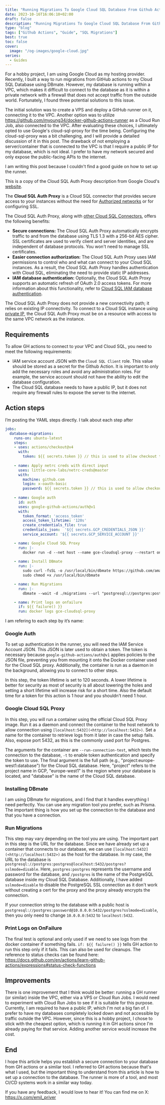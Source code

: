 ```yaml
---
title: "Running Migrations To Google Cloud SQL Database From Github Actions"
date: 2023-10-16T16:06:10+02:00
draft: false
description: "Running Migrations To Google Cloud SQL Database From Github Actions"
type: "blog"
tags: ["Github Actions", "Guide", "SQL Migrations"]
best: true
toc: false
cover:
  image: "/og-images/google-cloud.jpg"
series:
  - Guides
---
```

For a hobby project, I am using Google Cloud as my hosting provider. Recently, I built a way to run migrations from GitHub actions to my Cloud SQL Database using DBmate. However, my database is running within a VPC, which makes it difficult to connect to the database as it is within a private network with a firewall that does not accept traffic from the outside world. Fortunately, I found three potential solutions to this issue.

The initial solution was to create a VPS and deploy a GitHub runner on it, connecting it to the VPC. Another option was to utilize https://github.com/myoung34/docker-github-actions-runner as a Cloud Run Job, also connected to the VPC. After evaluating these choices, I ultimately opted to use Google's cloud-sql-proxy for the time being. Configuring the cloud-sql-proxy was a bit challenging, and I will provide a detailed discussion of it in this post. The drawback of not employing a server/container that is connected to the VPC is that I require a public IP for my database, which is not ideal. I prefer to have my network secured and only expose the public-facing APIs to the internet.

I am writing this post because I couldn't find a good guide on how to set up the runner.

This is a copy of the Cloud SQL Auth Proxy description from Google Cloud's [website](https://cloud.google.com/sql/docs/postgres/sql-proxy).

The **Cloud SQL Auth Proxy** is a Cloud SQL connector that provides secure access to your instances without the need for [Authorized networks](https://cloud.google.com/sql/docs/postgres/configure-ip) or for configuring SSL.

The Cloud SQL Auth Proxy, along with [other Cloud SQL Connectors](https://cloud.google.com/sql/docs/postgres/connect-connectors), offers the following benefits:

- **Secure connections:** The Cloud SQL Auth Proxy automatically encrypts traffic to and from the database using TLS 1.3 with a 256-bit AES cipher. SSL certificates are used to verify client and server identities, and are independent of database protocols. You won't need to manage SSL certificates.
- **Easier connection authorization:** The Cloud SQL Auth Proxy uses IAM permissions to control who and what can connect to your Cloud SQL instances. As a result, the Cloud SQL Auth Proxy handles authentication with Cloud SQL, eliminating the need to provide static IP addresses.
- **IAM database authentication:** Optionally, the Cloud SQL Auth Proxy supports an automatic refresh of OAuth 2.0 access tokens. For more information about this functionality, refer to [Cloud SQL IAM database authentication](https://cloud.google.com/sql/docs/postgres/authentication).

The Cloud SQL Auth Proxy does not provide a new connectivity path; it relies on existing IP connectivity. To connect to a Cloud SQL instance using [private IP](https://cloud.google.com/sql/docs/postgres/private-ip), the Cloud SQL Auth Proxy must be on a resource with access to the same VPC network as the instance.

## Requirements

To allow GH actions to connect to your VPC and Cloud SQL, you need to meet the following requirements:

- IAM service account JSON with the `Cloud SQL Client` role. This value should be stored as a secret for the Github Action. It is important to only add the necessary roles and avoid any administration roles. For example, the service account should not have the ability to edit the database configuration.
- The Cloud SQL database needs to have a public IP, but it does not require any firewall rules to expose the server to the internet.

## Action steps

I’m posting the YAML steps directly. I talk about each step after

```yaml
jobs:
  database-migrations:
    runs-on: ubuntu-latest
    steps:
    - uses: actions/checkout@v4
      with:
        token: ${{ secrets.token }} // this is used to allow checkout to pull private repos
    
    - name: Apply netrc creds with direct input
      uses: little-core-labs/netrc-creds@master
      with:
        machine: github.com
        login: x-oauth-basic
        password: ${{ secrets.token }} // this is used to allow checkout to pull private repos
    
    - name: Google auth
      id: auth
      uses: google-github-actions/auth@v1
      with:
        token_format: 'access_token'
        access_token_lifetime: '120s'
        create_credentials_file: true
        credentials_json:  '${{ secrets.GCP_CREDENTIALS_JSON }}'
        service_account: '${{ secrets.GCP_SERVICE_ACCOUNT }}' 

    - name: Google Cloud SQL Proxy
      run: |-
        docker run -d --net host --name gce-cloudsql-proxy --restart on-failure --expose 5432 gcr.io/cloud-sql-connectors/cloud-sql-proxy:2.7.0 --run-connection-test -t ${{steps.auth.outputs.access_token}} project:europe-west1:database
    
    - name: Install DBmate
      run: |-
        sudo curl -fsSL -o /usr/local/bin/dbmate https://github.com/amacneil/dbmate/releases/latest/download/dbmate-linux-amd64
        sudo chmod +x /usr/local/bin/dbmate

    - name: Run Migrations
      run: |-
        dbmate --wait -d ./migrations --url "postgresql://postgres:postgres@localhost:5432/postgres?sslmode=disable" migrate

    - name: Print logs on onfailure
      if: ${{ failure() }}
      run: docker logs gce-cloudsql-proxy
```

I am refering to each step by it’s name:

### Google Auth

To set up authentication in the runner, you will need the IAM Service Account JSON. This JSON is later used to obtain a token. The token is necessary because `google-github-actions/auth@v1` applies policies to the JSON file, preventing you from mounting it onto the Docker container used for the Cloud SQL proxy. Additionally, the container is run as a daemon in the background, allowing you to connect to other steps.

In this step, the token lifetime is set to 120 seconds. A lower lifetime is better for security as most of security is all about lowering the holes and setting a short lifetime will increase risk for a short time. Also the default time for a token for this action is 1 hour and you shouldn't need 1 hour.

### Google Cloud SQL Proxy

In this step, you will run a container using the official Cloud SQL Proxy image. Run it as a daemon and connect the container to the host network to allow connection using `[localhost:5432](<http://localhost:5432>)`. Set a name for the container to retrieve logs from it later in case the setup fails. Also, expose port 5432, as this is the commonly used port for Postgres.

The arguments for the container are `--run-connection-test`, which tests the connection to the database, `-t` to enable token authentication and specify the token to use. The final argument is the full path (e.g., "project:europe-west1:database") for the Cloud SQL database. Here, "project" refers to the project name in GCP, "europe-west1" is the region where your database is located, and "database" is the name of the Cloud SQL database.

### Installing DBmate

I am using DBmate for migrations, and I find that it handles everything I need perfectly. You can use any migration tool you prefer, such as Prisma. The important thing is how you set up the connection to the database and that you have a connection.

### Run Migrations

This step may vary depending on the tool you are using. The important part in this step is the URL for the database. Since we have already set up a container that connects to our database, we can use `[localhost:5432](<http://localhost:5432>)` as the host for the database. In my case, the URL to the database is `postgresql://postgres:postgres@localhost:5432/postgres?sslmode=disable`. Here, `postgres:postgres` represents the username and password for the database, and `/postgres` is the name of the PostgreSQL database inside my Cloud SQL Database. Additionally, I have added `sslmode=disable` to disable the PostgreSQL SSL connection as it don't work without creating a cert for the proxy and the proxy already encrypts the connection. 

If your connection string to the database with a public host is `postgresql://postgres:password@10.0.0.0:5432/postgres?sslmode=disable`,
then you only need to change `10.0.0.0:5432` to `localhost:5432`.

### Print Logs on OnFailure

The final test is optional and only used if we need to see logs from the docker container if something fails. `if: ${{ failure() }}` tells GH action to run this step only if it fails. This can also be used for cleanups.
The reference to status checks can be found here: https://docs.github.com/en/actions/learn-github-actions/expressions#status-check-functions

## Improvements

There is one improvement that I think would be better: running a GH runner (or similar) inside the VPC, either via a VPS or Cloud Run Jobs. I would need to experiment with Cloud Run Jobs to see if it is suitable for this purpose. Currently, I am required to have a public IP, which I'm not a big fan of. I prefer to have my databases completely locked down and not accessible by traffic outside the VPC. However, since this is a hobby project, I chose to stick with the cheapest option, which is running it in GH actions since I'm already paying for that service. Adding another service would increase the cost.

## End

I hope this article helps you establish a secure connection to your database from GH actions or a similar tool. I referred to GH actions because that's what I used, but the important thing to understand from this article is how to set up a connection to the database. The runner is more of a tool, and most CI/CD systems work in a similar way today.

If you have any feedback, I would love to hear it! You can find me on X: https://x.com/emil_priver
